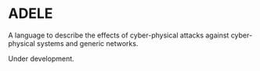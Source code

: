 # ADELE
A language to describe the effects of cyber-physical attacks against cyber-physical systems and generic networks.

Under development.

